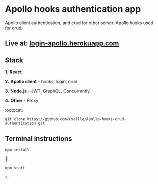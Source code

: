 # Apollo hooks authentication app

Apollo client authentication, and crud for other server.
Apollo hooks used for crud.

## Live at: [login-apollo.herokuapp.com](https://login-apollo.herokuapp.com/#/signup)

## Stack

**1.** **React**

**2.** **Apollo client** - hooks, login, crud

**3.** **Node.js** - JWT, GraphQL, Concurrently

**4.** **Other** - Proxy

:octocat:

```
git clone https://github.com/Cvellle/Apollo-hooks-crud-authentication.git
```

## Terminal instructions

```
npm install
```

:rocket:

```
npm start
```

:sparkles:
